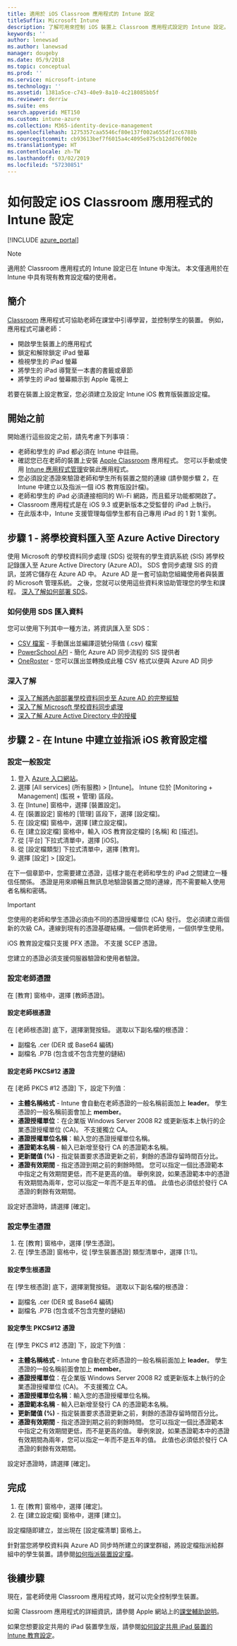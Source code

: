 ```yaml
---
title: 適用於 iOS Classroom 應用程式的 Intune 設定
titleSuffix: Microsoft Intune
description: 了解可用來控制 iOS 裝置上 Classroom 應用程式設定的 Intune 設定。
keywords: ''
author: lenewsad
ms.author: lanewsad
manager: dougeby
ms.date: 05/9/2018
ms.topic: conceptual
ms.prod: ''
ms.service: microsoft-intune
ms.technology: ''
ms.assetid: 1381a5ce-c743-40e9-8a10-4c218085bb5f
ms.reviewer: derriw
ms.suite: ems
search.appverid: MET150
ms.custom: intune-azure
ms.collection: M365-identity-device-management
ms.openlocfilehash: 1275357caa5546cf80e137f002a655df1cc6788b
ms.sourcegitcommit: cb93613bef7f6015a4c4095e875cb12dd76f002e
ms.translationtype: HT
ms.contentlocale: zh-TW
ms.lasthandoff: 03/02/2019
ms.locfileid: "57230851"
---
```

# <a name="how-to-configure-intune-settings-for-the-ios-classroom-app"></a>如何設定 iOS Classroom 應用程式的 Intune 設定

[!INCLUDE [azure_portal](./includes/azure_portal.md)]

> [!NOTE]
> 適用於 Classroom 應用程式的 Intune 設定已在 Intune 中淘汰。 本文僅適用於在 Intune 中具有現有教育設定檔的使用者。

## <a name="introduction"></a>簡介
[Classroom](https://itunes.apple.com/app/id1085319084) 應用程式可協助老師在課堂中引導學習，並控制學生的裝置。 例如，應用程式可讓老師：

- 開啟學生裝置上的應用程式
- 鎖定和解除鎖定 iPad 螢幕
- 檢視學生的 iPad 螢幕
- 將學生的 iPad 導覽至一本書的書籤或章節
- 將學生的 iPad 螢幕顯示到 Apple 電視上

若要在裝置上設定教室，您必須建立及設定 Intune iOS 教育版裝置設定檔。

## <a name="before-you-start"></a>開始之前

開始進行這些設定之前，請先考慮下列事項：

- 老師和學生的 iPad 都必須在 Intune 中註冊。
- 確認您已在老師的裝置上安裝 [Apple Classroom](https://itunes.apple.com/us/app/classroom/id1085319084?mt=8) 應用程式。 您可以手動或使用 [Intune 應用程式管理](app-management.md)安裝此應用程式。
- 您必須設定憑證來驗證老師和學生所有裝置之間的連線 (請參閱步驟 2，在 Intune 中建立以及指派一個 iOS 教育版設計檔)。
- 老師和學生的 iPad 必須連接相同的 Wi-Fi 網路，而且藍牙功能都開啟了。
- Classroom 應用程式是在 iOS 9.3 或更新版本之受監督的 iPad 上執行。
- 在此版本中，Intune 支援管理每個學生都有自己專用 iPad 的 1 對 1 案例。


## <a name="step-1---import-your-school-data-into-azure-active-directory"></a>步驟 1 - 將學校資料匯入至 Azure Active Directory

使用 Microsoft 的學校資料同步處理 (SDS) 從現有的學生資訊系統 (SIS) 將學校記錄匯入至 Azure Active Directory (Azure AD)。
SDS 會同步處理 SIS 的資訊，並將它儲存在 Azure AD 中。 Azure AD 是一套可協助您組織使用者與裝置的 Microsoft 管理系統。 之後，您就可以使用這些資料來協助管理您的學生和課程。 [深入了解如何部署 SDS](https://support.office.com/article/Overview-of-School-Data-Sync-and-Classroom-f3d1147b-4ade-4905-8518-508e729f2e91)。

### <a name="how-to-import-data-using-sds"></a>如何使用 SDS 匯入資料

您可以使用下列其中一種方法，將資訊匯入至 SDS：

- [CSV 檔案](https://support.office.com/article/Follow-these-steps-71d5fe4a-aa51-4f35-9b53-348898a390a1) - 手動匯出並編譯逗號分隔值 (.csv) 檔案
- [PowerSchool API](https://support.office.com/article/Follow-these-steps-851b5edc-558f-43a9-9122-b2d63458cb8f) - 簡化 Azure AD 同步流程的 SIS 提供者
- [OneRoster](https://support.office.com/article/Follow-these-steps-f43cbb2a-b502-497d-a8b1-783dc05a57ab) - 您可以匯出並轉換成此種 CSV 格式以便與 Azure AD 同步

### <a name="find-out-more"></a>深入了解

- [深入了解將內部部署學校資料同步至 Azure AD 的完整經驗](https://docs.microsoft.com/azure/active-directory/connect/active-directory-aadconnect)
- [深入了解 Microsoft 學校資料同步處理](https://sds.microsoft.com/)
- [深入了解 Azure Active Directory 中的授權](https://docs.microsoft.com/azure/active-directory/active-directory-licensing-whatis-azure-portal)

## <a name="step-2---create-and-assign-an-ios-education-profile-in-intune"></a>步驟 2 - 在 Intune 中建立並指派 iOS 教育設定檔

### <a name="configure-general-settings"></a>設定一般設定

1. 登入 [Azure 入口網站](https://portal.azure.com)。
2. 選擇 [All services] (所有服務) > [Intune]。 Intune 位於 [Monitoring + Management] (監視 + 管理) 區段。
3. 在 [Intune] 窗格中，選擇 [裝置設定]。
2. 在 [裝置設定] 窗格的 [管理] 區段下，選擇 [設定檔]。
5.  在 [設定檔] 窗格中，選擇 [建立設定檔]。
6.  在 [建立設定檔] 窗格中，輸入 iOS 教育設定檔的 [名稱] 和 [描述]。
7.  從 [平台] 下拉式清單中，選擇 [iOS]。
8.  從 [設定檔類型] 下拉式清單中，選擇 [教育]。
9.  選擇 [設定]  >  [設定]。


在下一個章節中，您需要建立憑證，這樣才能在老師和學生的 iPad 之間建立一種信任關係。 憑證是用來順暢且無訊息地驗證裝置之間的連線，而不需要輸入使用者名稱和密碼。

>[!IMPORTANT]
>您使用的老師和學生憑證必須由不同的憑證授權單位 (CA) 發行。 您必須建立兩個新的次級 CA，連線到現有的憑證基礎結構。一個供老師使用，一個供學生使用。

iOS 教育設定檔只支援 PFX 憑證。 不支援 SCEP 憑證。

您建立的憑證必須支援伺服器驗證和使用者驗證。

### <a name="configure-teacher-certificates"></a>設定老師憑證

在 [教育] 窗格中，選擇 [教師憑證]。

#### <a name="configure-teacher-root-certificate"></a>設定老師根憑證

在 [老師根憑證] 底下，選擇瀏覽按鈕。 選取以下副名檔的根憑證：
- 副檔名 .cer (DER 或 Base64 編碼) 
- 副檔名 .P7B (包含或不包含完整的鏈結)

#### <a name="configure-teacher-pkcs12-certificate"></a>設定老師 PKCS#12 憑證

在 [老師 PKCS #12 憑證] 下，設定下列值︰

- **主體名稱格式** - Intune 會自動在老師憑證的一般名稱前面加上 **leader**。 學生憑證的一般名稱前面會加上 **member**。
- **憑證授權單位**：在企業版 Windows Server 2008 R2 或更新版本上執行的企業憑證授權單位 (CA)。 不支援獨立 CA。 
- **憑證授權單位名稱**：輸入您的憑證授權單位名稱。
- **憑證範本名稱** - 輸入已新增至發行 CA 的憑證範本名稱。 
- **更新閾值 (%)** - 指定裝置要求憑證更新之前，剩餘的憑證存留時間百分比。
- **憑證有效期間** - 指定憑證到期之前的剩餘時間。
您可以指定一個比憑證範本中指定之有效期間更低，而不是更高的值。 舉例來說，如果憑證範本中的憑證有效期間為兩年，您可以指定一年而不是五年的值。 此值也必須低於發行 CA 憑證的剩餘有效期間。

設定好憑證時，請選擇 [確定]。

### <a name="configure-student-certificates"></a>設定學生憑證

1.  在 [教育] 窗格中，選擇 [學生憑證]。
2.  在 [學生憑證] 窗格中，從 [學生裝置憑證] 類型清單中，選擇 [1:1]。

#### <a name="configure-student-root-certificate"></a>設定學生根憑證

在 [學生根憑證] 底下，選擇瀏覽按鈕。 選取以下副名檔的根憑證：
- 副檔名 .cer (DER 或 Base64 編碼) 
- 副檔名 .P7B (包含或不包含完整的鏈結)

#### <a name="configure-student-pkcs12-certificate"></a>設定學生 PKCS#12 憑證

在 [學生 PKCS #12 憑證] 下，設定下列值︰

- **主體名稱格式** -  Intune 會自動在老師憑證的一般名稱前面加上 **leader**。 學生憑證的一般名稱前面會加上 **member**。
- **憑證授權單位**：在企業版 Windows Server 2008 R2 或更新版本上執行的企業憑證授權單位 (CA)。 不支援獨立 CA。 
- **憑證授權單位名稱**：輸入您的憑證授權單位名稱。
- **憑證範本名稱** - 輸入已新增至發行 CA 的憑證範本名稱。 
- **更新閾值 (%)** - 指定裝置要求憑證更新之前，剩餘的憑證存留時間百分比。
- **憑證有效期間** - 指定憑證到期之前的剩餘時間。
您可以指定一個比憑證範本中指定之有效期間更低，而不是更高的值。 舉例來說，如果憑證範本中的憑證有效期間為兩年，您可以指定一年而不是五年的值。 此值也必須低於發行 CA 憑證的剩餘有效期間。

設定好憑證時，請選擇 [確定]。

## <a name="finish-up"></a>完成

1.  在 [教育] 窗格中，選擇 [確定]。
2.  在 [建立設定檔] 窗格中，選擇 [建立]。
    
設定檔隨即建立，並出現在 [設定檔清單] 窗格上。

針對當您將學校資料與 Azure AD 同步時所建立的課堂群組，將設定檔指派給群組中的學生裝置。請參閱[如何指派裝置設定檔](device-profile-assign.md)。

## <a name="next-steps"></a>後續步驟

現在，當老師使用 Classroom 應用程式時，就可以完全控制學生裝置。

如需 Classroom 應用程式的詳細資訊，請參閱 Apple 網站上的[課堂輔助說明](https://help.apple.com/classroom/ipad/2.0/)。

如果您想要設定共用的 iPad 裝置學生版，請參閱[如何設定共用 iPad 裝置的 Intune 教育設定](education-settings-configure-ios-shared.md)。
